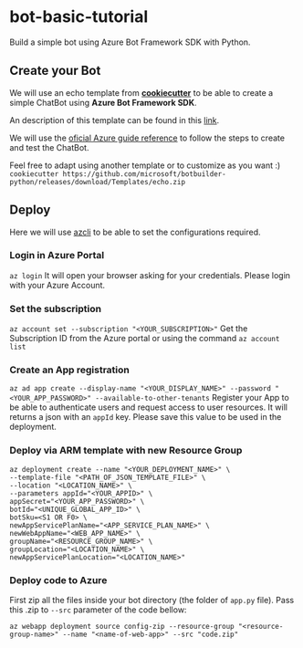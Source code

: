 # bot-basic-tutorial
Build a simple bot using Azure Bot Framework SDK with Python.

## Create your Bot
We will use an echo template from **[cookiecutter](https://cookiecutter.readthedocs.io/)** to be able
to create a simple ChatBot using **Azure Bot Framework SDK**.

An description of this template can be found in this [link](https://marketplace.visualstudio.com/items?itemName=BotBuilder.botbuilderv4).

We will use the [oficial Azure guide reference](https://docs.microsoft.com/pt-br/azure/bot-service/bot-builder-tutorial-basic-deploy?view=azure-bot-service-4.0&tabs=python%2Ccsharp)
to follow the steps to create and test the ChatBot.

Feel free to adapt using another template or to customize as you want :)
`cookiecutter https://github.com/microsoft/botbuilder-python/releases/download/Templates/echo.zip`

## Deploy
Here we will use [azcli](https://docs.microsoft.com/en-us/cli/azure/install-azure-cli?view=azure-cli-latest)
to be able to set the configurations required.

### Login in Azure Portal
`az login`
It will open your browser asking for your credentials. Please login with your Azure Account.

### Set the subscription
`az account set --subscription "<YOUR_SUBSCRIPTION>"`
Get the Subscription ID from the Azure portal or using the command `az account list`

### Create an App registration
`az ad app create --display-name "<YOUR_DISPLAY_NAME>" --password "<YOUR_APP_PASSWORD>" --available-to-other-tenants`
Register your App to be able to authenticate users and request access to user resources.
It will returns a json with an `appId` key. Please save this value to be used in the deployment.

### Deploy via ARM template with new Resource Group
```
az deployment create --name "<YOUR_DEPLOYMENT_NAME>" \
--template-file "<PATH_OF_JSON_TEMPLATE_FILE>" \
--location "<LOCATION_NAME>" \
--parameters appId="<YOUR_APPID>" \
appSecret="<YOUR_APP_PASSWORD>" \
botId="<UNIQUE_GLOBAL_APP_ID>" \
botSku=<S1 OR F0> \
newAppServicePlanName="<APP_SERVICE_PLAN_NAME>" \
newWebAppName="<WEB_APP_NAME>" \
groupName="<RESOURCE_GROUP_NAME>" \
groupLocation="<LOCATION_NAME>" \
newAppServicePlanLocation="<LOCATION_NAME>"
```

### Deploy code to Azure
First zip all the files inside your bot directory (the folder of `app.py` file).
Pass this .zip to `--src` parameter of the code bellow:

`az webapp deployment source config-zip --resource-group "<resource-group-name>" --name "<name-of-web-app>" --src "code.zip"`

